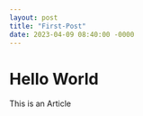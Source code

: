 ```yaml
---
layout: post
title: "First-Post"
date: 2023-04-09 08:40:00 -0000
---
```


# Hello World

This is an Article